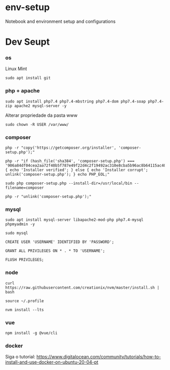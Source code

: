 # env-setup
Notebook and environment setup and configurations

# Dev Seupt

### os
Linux Mint
```
sudo apt install git 
```

### php + apache
```
sudo apt install php7.4 php7.4-mbstring php7.4-dom php7.4-soap php7.4-zip apache2 mysql-server -y
```

Alterar propriedade da pasta www
```
sudo chown -R USER /var/www/
```

### composer
```
php -r "copy('https://getcomposer.org/installer', 'composer-setup.php');"
```
```
php -r "if (hash_file('sha384', 'composer-setup.php') === '906a84df04cea2aa72f40b5f787e49f22d4c2f19492ac310e8cba5b96ac8b64115ac402c8cd292b8a03482574915d1a8') { echo 'Installer verified'; } else { echo 'Installer corrupt'; unlink('composer-setup.php'); } echo PHP_EOL;"
```
```
sudo php composer-setup.php --install-dir=/usr/local/bin --filename=composer
```
```
php -r "unlink('composer-setup.php');"
```

### mysql
```
sudo apt install mysql-server libapache2-mod-php php7.4-mysql phpmyadmin -y
```

```
sudo mysql
```
```
CREATE USER 'USERNAME' IDENTIFIED BY 'PASSWORD';
```
```
GRANT ALL PRIVILEGES ON * . * TO 'USERNAME';
```
```
FLUSH PRIVILEGES;    
```





### node 
```
curl https://raw.githubusercontent.com/creationix/nvm/master/install.sh | bash 
```

```
source ~/.profile
```

```
nvm install --lts
```


### vue
```
npm install -g @vue/cli
```

### docker
Siga o tutorial: https://www.digitalocean.com/community/tutorials/how-to-install-and-use-docker-on-ubuntu-20-04-pt



